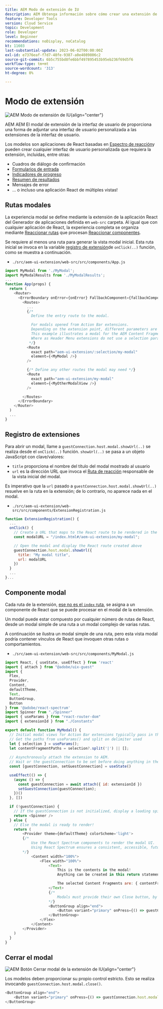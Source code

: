 ```yaml
---
title: AEM Modo de extensión de IU
description: AEM Obtenga información sobre cómo crear una extensión de interfaz de usuario de modal.
feature: Developer Tools
version: Cloud Service
topic: Development
role: Developer
level: Beginner
recommendations: noDisplay, noCatalog
kt: 11603
last-substantial-update: 2023-06-02T00:00:00Z
exl-id: e7376eaf-f7d7-48fe-9387-a0e4089806c2
source-git-commit: 6b5c755bd8fe6bbf497895453b95eb236f69d5f6
workflow-type: tm+mt
source-wordcount: '313'
ht-degree: 0%

---
```


# Modo de extensión

![AEM Modo de extensión de IU](./assets/modal/modal.png){align="center"}

AEM AEM El modal de extensión de la interfaz de usuario de proporciona una forma de adjuntar una interfaz de usuario personalizada a las extensiones de la interfaz de usuario.

Los modelos son aplicaciones de React basadas en [Espectro de reacción](https://react-spectrum.adobe.com/react-spectrum/)y pueden crear cualquier interfaz de usuario personalizada que requiera la extensión, incluidas, entre otras:

+ Cuadros de diálogo de confirmación
+ [Formularios de entrada](https://react-spectrum.adobe.com/react-spectrum/#forms)
+ [Indicadores de progreso](https://react-spectrum.adobe.com/react-spectrum/#status)
+ [Resumen de resultados](https://react-spectrum.adobe.com/react-spectrum/#collections)
+ Mensajes de error
+ ... o incluso una aplicación React de múltiples vistas!

## Rutas modales

La experiencia modal se define mediante la extensión de la aplicación React del Generador de aplicaciones definida en `web-src` carpeta. Al igual que con cualquier aplicación de React, la experiencia completa se organiza mediante [Reaccionar rutas](https://reactrouter.com/en/main/components/routes) que procesan [Reaccionar componentes](https://reactjs.org/docs/components-and-props.html).

Se requiere al menos una ruta para generar la vista modal inicial. Esta ruta inicial se invoca en la variable [registro de extensión](#extension-registration)de `onClick(..)` función, como se muestra a continuación.


+ `./src/aem-ui-extension/web-src/src/components/App.js`

```javascript
import MyModal from './MyModal';
import MyModalResults from './MyModalResults';
...
function App(props) {
  return (
    <Router>
      <ErrorBoundary onError={onError} FallbackComponent={fallbackComponent}>
        <Routes>
          ...         
          {/* 
            Define the entry route to the modal.

            For modals opened from Action Bar extensions.
            Depending on the extension point, different parameters are passed to the modal.
            This example illustrates a modal for the AEM Content Fragment Console (list view), where typically a :selection parameter is used to pass in the list of selected Content Fragments.
            Where as Header Menu extensions do not use a selection parameter.
           */}
          <Route
            exact path="aem-ui-extension/:selection/my-modal"
            element={<MyModal />}
          />                    

          {/* Define any other routes the modal may need */}
          <Route
            exact path="aem-ui-extension/my-modal"
            element={<MyOtherModalView />}
          />                    

        </Routes>
      </ErrorBoundary>
    </Router>
  )
  ...
}
```

## Registro de extensiones

Para abrir un modal, llame a `guestConnection.host.modal.showUrl(..)` se realiza desde el `onClick(..)` función. `showUrl(..)` se pasa a un objeto JavaScript con clave/valores:

+ `title` proporciona el nombre del título del modal mostrado al usuario
+ `url` es la dirección URL que invoca el [Ruta de reacción](#modal-routes) responsable de la vista inicial del modal.

Es imperativo que la `url` pasado a `guestConnection.host.modal.showUrl(..)` resuelve en la ruta en la extensión; de lo contrario, no aparece nada en el modal.

+ `./src/aem-ui-extension/web-src/src/components/ExtensionRegistration.js`

```javascript
function ExtensionRegistration() {
  ...
  onClick() {
    // Create a URL that maps to the React route to be rendered in the modal
    const modalURL = "/index.html#/aem-ui-extension/my-modal";

    // Open the modal and display the React route created above
    guestConnection.host.modal.showUrl({
      title: "My modal title",
      url: modalURL
    })     
  }
  ...     
}...
```

## Componente modal

Cada ruta de la extensión, [ese no es el `index` ruta](./extension-registration.md#app-routes), se asigna a un componente de React que se puede procesar en el modal de la extensión.

Un modal puede estar compuesto por cualquier número de rutas de React, desde un modal simple de una ruta a un modal complejo de varias rutas.

A continuación se ilustra un modal simple de una ruta, pero esta vista modal podría contener vínculos de React que invoquen otras rutas o comportamientos.

+ `./src/aem-ui-extension/web-src/src/components/MyModal.js`

```javascript
import React, { useState, useEffect } from 'react'
import { attach } from "@adobe/uix-guest"
import {
  Flex,
  Provider,
  Content,
  defaultTheme,
  Text,
  ButtonGroup,
  Button
} from '@adobe/react-spectrum'
import Spinner from "./Spinner"
import { useParams } from "react-router-dom"
import { extensionId } from "./Constants"

export default function MyModal() {
  // Initial modal views for Action Bar extensions typically pass in the list of selected Content Fragment Paths from ExtensionRegistration.js
  // Get the paths from useParams() and split on delimiter used
  let { selection } = useParams();
  let contentFragmentPaths = selection?.split('|') || [];
  
  // Asynchronously attach the extension to AEM. 
  // Wait or the guestConnection to be set before doing anything in the modal.
  const [guestConnection, setGuestConnection] = useState()

  useEffect(() => {
    (async () => {
      const guestConnection = await attach({ id: extensionId })
      setGuestConnection(guestConnection);
    })()
  }, [])

  if (!guestConnection) {
    // If the guestConnection is not initialized, display a loading spinner
    return <Spinner />
  } else {
    // Else the modal is ready to render!
    return (
        <Provider theme={defaultTheme} colorScheme='light'>
        {/* 
            Use the React Spectrum components to render the modal UI.
            Using React Spectrum ensures a consistent, accessible, future-proof look-and-feel and speeds up development.
        */}
            <Content width="100%">
                <Flex width="100%">
                    <Text>
                        This is the contents in the modal! 
                        Anything can be created in this return statement!

                        The selected Content Fragments are: { contentFragmentPaths.join(', ') }
                    </Text>                    
                    {/*
                        Modals must provide their own Close button, by calling: guestConnection.host.modal.close()
                    */}
                    <ButtonGroup align="end">
                        <Button variant="primary" onPress={() => guestConnection.host.modal.close()}>Close</Button>
                    </ButtonGroup>
                </Flex>
            </Content>
        </Provider>
    )
  }
}
```

## Cerrar el modal

![AEM Botón Cerrar modal de la extensión de IU](./assets/modal/close.png){align="center"}

Los modelos deben proporcionar su propio control estricto. Esto se realiza invocando `guestConnection.host.modal.close()`.

```javascript
<ButtonGroup align="end">
    <Button variant="primary" onPress={() => guestConnection.host.modal.close()}>Close</Button>
</ButtonGroup>
```
